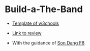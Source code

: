 # Build-a-The-Band
- [Template of w3chools](https://www.w3schools.com/w3css/tryw3css_templates_band.htm)

- [Link to review](https://thebandw3.netlify.app/)

- With the guidance of [Son Dang F8](https://fullstack.edu.vn/)
